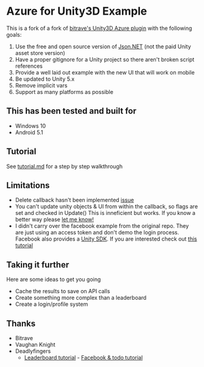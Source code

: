 Azure for Unity3D Example
=================================

This is a fork of a fork of [bitrave's Unity3D Azure plugin](https://github.com/bitrave/azure-mobile-services-for-unity3d) with the following goals:

1. Use the free and open source version of [Json.NET](http://www.newtonsoft.com/json) (not the paid Unity asset store version)
2. Have a proper gitignore for a Unity project so there aren't broken script references
3. Provide a well laid out example with the new UI that will work on mobile
4. Be updated to Unity 5.x
5. Remove implicit vars
6. Support as many platforms as possible

## This has been tested and built for
- Windows 10
- Android 5.1

## Tutorial
See [tutorial.md](tutorial.md) for a step by step walkthrough

## Limitations
- Delete callback hasn't been implemented [issue](https://github.com/bitrave/azure-mobile-services-for-unity3d/issues/31)
- You can't update unity objects & UI from within the callback, so flags are set and checked in Update() This is inneficient but works. If you know a better way please [let me know!](https://github.com/Frozenfire92/azure-mobile-services-for-unity3d/issues/new)
- I didn't carry over the facebook example from the original repo. They are just using an access token and don't demo the login process. Facebook also provides a [Unity SDK](https://developers.facebook.com/docs/unity). If you are interested check out [this tutorial](http://www.deadlyfingers.net/azure/unity3d-game-dev-with-azure-mobile-services-using-bitrave-plugin/)

## Taking it further
Here are some ideas to get you going
- Cache the results to save on API calls
- Create something more complex than a leaderboard
- Create a login/profile system

## Thanks
- Bitrave
- Vaughan Knight
- Deadlyfingers
  - [Leaderboard tutorial](http://www.deadlyfingers.net/azure/unity3d-leaderboard-demo-using-bitrave-azure-plugin/) - [Facebook & todo tutorial](http://www.deadlyfingers.net/azure/unity3d-game-dev-with-azure-mobile-services-using-bitrave-plugin/)
